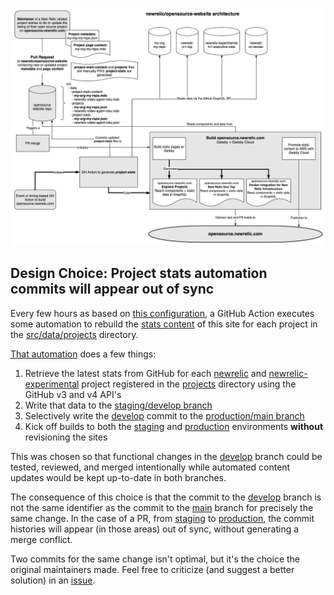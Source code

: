 ![Architecture](./images/opensource-website_architecture.png)

## Design Choice: Project stats automation commits will appear out of sync

Every few hours as based on [this configuration](https://github.com/newrelic/opensource-website/blob/develop/.github/workflows/project-stats.yml#L4), a GitHub Action executes some automation to rebuild the [stats content](https://github.com/newrelic/opensource-website/tree/develop/src/data/project-stats) of this site for each project in the [src/data/projects](https://github.com/newrelic/opensource-website/tree/develop/src/data/projects) directory.

[That automation](https://github.com/newrelic/opensource-website/tree/develop/.github/actions/sync-data) does a few things:

1. Retrieve the latest stats from GitHub for each [newrelic](https://github.com/newrelic) and [newrelic-experimental](https://github.com/newrelic-experimental) project registered in the [projects](https://github.com/newrelic/opensource-website/tree/develop/src/data/projects) directory using the GitHub v3 and v4 API's
2. Write that data to the [staging/develop branch](https://github.com/newrelic/opensource-website/tree/develop/)
3. Selectively write the [develop](https://github.com/newrelic/opensource-website/tree/develop/) commit to the [production/main branch](https://github.com/newrelic/opensource-website/tree/main)
4. Kick off builds to both the [staging](https://staging-opensource.newrelic.com) and [production](https://opensource.newrelic.com) environments **without** revisioning the sites

This was chosen so that functional changes in the [develop](https://github.com/newrelic/opensource-website/tree/develop/) branch could be tested, reviewed, and merged intentionally while automated content updates would be kept up-to-date in both branches.

The consequence of this choice is that the commit to the [develop](https://github.com/newrelic/opensource-website/tree/develop/) branch is not the same identifier as the commit to the [main](https://github.com/newrelic/opensource-website/tree/main) branch for precisely the same change. In the case of a PR, from [staging](https://github.com/newrelic/opensource-website/tree/develop/) to [production](https://github.com/newrelic/opensource-website/tree/main), the commit histories will appear (in those areas) out of sync, without generating a merge conflict.

Two commits for the same change isn't optimal, but it's the choice the original maintainers made. Feel free to criticize (and suggest a better solution) in an [issue](https://github.com/newrelic/opensource-website/issues).
